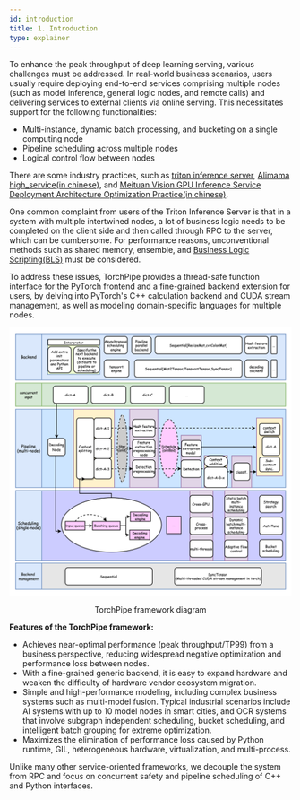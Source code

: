 ```yaml
---
id: introduction
title: 1. Introduction
type: explainer
---
```


To enhance the peak throughput of deep learning serving, various challenges must be addressed. In real-world business scenarios, users usually require deploying end-to-end services comprising multiple nodes (such as model inference, general logic nodes, and remote calls) and delivering services to external clients via online serving. This necessitates support for the following functionalities:
- Multi-instance, dynamic batch processing, and bucketing on a single computing node
- Pipeline scheduling across multiple nodes
- Logical control flow between nodes

There are some industry practices, such as [triton inference server](https://github.com/triton-inference-server/server/blob/main/docs/user_guide/architecture.md#ensemble-models), [Alimama high_service(in chinese)](https://mp.weixin.qq.com/s/Fd2GNXqO3wl3FrA7Wli3jA), and [Meituan Vision GPU Inference Service Deployment Architecture Optimization Practice(in chinese)](https://zhuanlan.zhihu.com/p/605094862).

One common complaint from users of the Triton Inference Server is that in a system with multiple intertwined nodes, a lot of business logic needs to be completed on the client side and then called through RPC to the server, which can be cumbersome. For performance reasons, unconventional methods such as shared memory, ensemble, and [Business Logic Scripting(BLS)](https://github.com/triton-inference-server/python_backend#business-logic-scripting) must be considered.

To address these issues, TorchPipe provides a thread-safe function interface for the PyTorch frontend and a fine-grained backend extension for users, by delving into PyTorch's C++ calculation backend and CUDA stream management, as well as modeling domain-specific languages for multiple nodes.


![jpg](.././static/images/EngineFlow-light-english.png)
<center>TorchPipe framework diagram</center> 

**Features of the TorchPipe framework:**
- Achieves near-optimal performance (peak throughput/TP99) from a business perspective, reducing widespread negative optimization and performance loss between nodes.
- With a fine-grained generic backend, it is easy to expand hardware and weaken the difficulty of hardware vendor ecosystem migration.
- Simple and high-performance modeling, including complex business systems such as multi-model fusion. Typical industrial scenarios include AI systems with up to 10 model nodes in smart cities, and OCR systems that involve subgraph independent scheduling, bucket scheduling, and intelligent batch grouping for extreme optimization.
- Maximizes the elimination of performance loss caused by Python runtime, GIL, heterogeneous hardware, virtualization, and multi-process.

Unlike many other service-oriented frameworks, we decouple the system from RPC and focus on concurrent safety and pipeline scheduling of C++ and Python interfaces.




